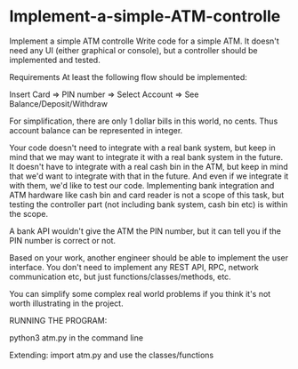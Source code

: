# Implement-a-simple-ATM-controlle
Implement a simple ATM controlle
Write code for a simple ATM. It doesn't need any UI (either graphical or console), but a controller should be implemented and tested.



Requirements
At least the following flow should be implemented:

Insert Card => PIN number => Select Account => See Balance/Deposit/Withdraw



For simplification, there are only 1 dollar bills in this world, no cents. Thus account balance can be represented in integer.



Your code doesn't need to integrate with a real bank system, but keep in mind that we may want to integrate it with a real bank system in the future. It doesn't have to integrate with a real cash bin in the ATM, but keep in mind that we'd want to integrate with that in the future. And even if we integrate it with them, we'd like to test our code. Implementing bank integration and ATM hardware like cash bin and card reader is not a scope of this task, but testing the controller part (not including bank system, cash bin etc) is within the scope.



A bank API wouldn't give the ATM the PIN number, but it can tell you if the PIN number is correct or not.



Based on your work, another engineer should be able to implement the user interface. You don't need to implement any REST API, RPC, network communication etc, but just functions/classes/methods, etc.



You can simplify some complex real world problems if you think it's not worth illustrating in the project.

RUNNING THE PROGRAM:

python3 atm.py 
in the command line

Extending:
import atm.py and use the classes/functions

